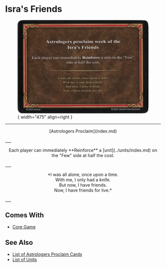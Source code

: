 # Isra's Friends

<figure markdown="span">

![Isra's Friends](../assets/astrologers_proclaim-isras_friends.webp){ width="475" align=right }

</figure>

___
<p style="text-align: center;" markdown>[Astrologers Proclaim](index.md)</p>
___
<p style="text-align: center;" markdown>Each player can immediately **Reinforce** a [unit](../units/index.md) on the "Few" side at half the cost.</p>
___
<p style="text-align: center;" markdown>*I was all alone, once upon a time.<br>With me, I only had a knife.<br>But now, I have friends.<br>Now, I have friends for live.*</p>
___


## Comes With

- [Core Game](../content/core_game.md)


## See Also

- [List of Astrologers Proclaim Cards](index.md)
- [List of Units](../units/index.md)
